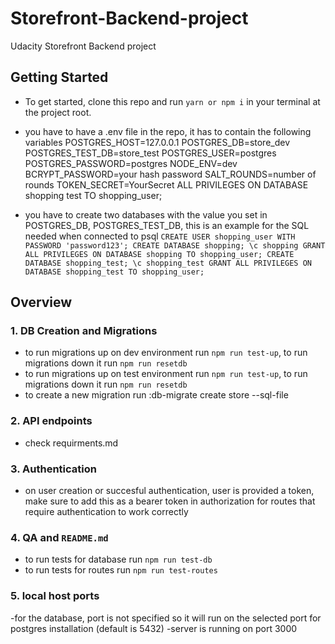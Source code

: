 # Storefront-Backend-project

Udacity Storefront Backend project

## Getting Started

- To get started, clone this repo and run `yarn or npm i` in your terminal at the project root.

- you have to have a .env file in the repo, it has to contain the following variables
  POSTGRES_HOST=127.0.0.1
  POSTGRES_DB=store_dev
  POSTGRES_TEST_DB=store_test
  POSTGRES_USER=postgres
  POSTGRES_PASSWORD=postgres
  NODE_ENV=dev
  BCRYPT_PASSWORD=your hash password
  SALT_ROUNDS=number of rounds
  TOKEN_SECRET=YourSecret
  ALL PRIVILEGES ON DATABASE shopping test TO shopping_user;

- you have to create two databases with the value you set in POSTGRES_DB, POSTGRES_TEST_DB, this is an example for the SQL needed when connected to psql
  `CREATE USER shopping_user WITH PASSWORD 'password123'; CREATE DATABASE shopping; \c shopping GRANT ALL PRIVILEGES ON DATABASE shopping TO shopping_user; CREATE DATABASE shopping_test; \c shopping_test GRANT ALL PRIVILEGES ON DATABASE shopping_test TO shopping_user;`

## Overview

### 1. DB Creation and Migrations

- to run migrations up on dev environment run `npm run test-up`, to run migrations down it run `npm run resetdb`
- to run migrations up on test environment run `npm run test-up`, to run migrations down it run `npm run resetdb`
- to create a new migration run :db-migrate create store --sql-file

### 2. API endpoints

- check requirments.md

### 3. Authentication

- on user creation or succesful authentication, user is provided a token, make sure to add this as a bearer token in authorization for routes that require authentication to work correctly

### 4. QA and `README.md`

- to run tests for database run `npm run test-db`
- to run tests for routes run `npm run test-routes`

### 5. local host ports

-for the database, port is not specified so it will run on the selected port for postgres installation (default is 5432)
-server is running on port 3000
